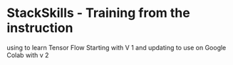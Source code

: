 # StackSkills - Training from the instruction

using to learn Tensor Flow
Starting with V 1 and updating to use on Google Colab
with v 2
